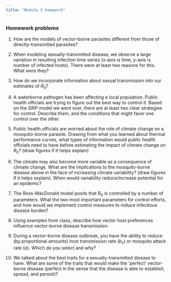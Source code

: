 ```yaml
---
title: "Module 3 homework"
---
```




### Homework problems

1) How are the models of vector-borne parasites different from those of directly-transmitted parasites? 


2) When modeling sexually-transmitted disease, we observe a large variation in resulting infection time series (x-axis is time, y-axis is number of infected hosts). There were at least two reasons for this. What were they? 


3) How do we incorporate information about sexual transmission into our estimates of $R_0$? 


4) A waterborne pathogen has been affecting a local population. Public health officials are trying to figure out the best way to control it. Based on the SIRP model we went over, there are at least two clear strategies for control. Describe them, and the conditions that might favor one control over the other. 


5) Public health officials are worried about the role of climate change on a mosquito-borne parasite. Drawing from what you learned about thermal performance curves, what types of information would public health officials need to have before estimating the impact of climate change on $R_0$? (draw figures if it helps explain)


6) The climate may also become more variable as a consequence of climate change. What are the implications to the mosquito-borne disease above in the face of increasing climate variability? (draw figures if it helps explain). When would variability reduce/increase potential for an epidemic? 


7) The Ross-MacDonald model posits that $R_0$ is controlled by a number of parameters. What the two most important parameters for control efforts, and how would we implement control measures to reduce infectious disease burden? 



8) Using examples from class, describe how vector host preferences influence vector-borne disease transmission. 


9) During a vector-borne disease outbreak, you have the ability to reduce (by proportional amounts) host transmission rate ($b_v$) or mosquito attack rate ($a$). Which do you select and why? 


10) We talked about the best traits for a sexually-transmitted disease to have. What are some of the traits that would make the 'perfect' vector-borne disease (perfect in the sense that the disease is able to establish, spread, and persist)?

